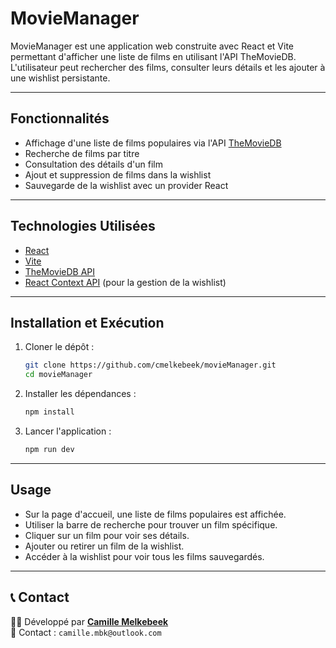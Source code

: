 # MovieManager

MovieManager est une application web construite avec React et Vite permettant d'afficher une liste de films en utilisant l'API TheMovieDB. L'utilisateur peut rechercher des films, consulter leurs détails et les ajouter à une wishlist persistante.

---

## Fonctionnalités
- Affichage d'une liste de films populaires via l'API [TheMovieDB](https://www.themoviedb.org/)
- Recherche de films par titre
- Consultation des détails d'un film
- Ajout et suppression de films dans la wishlist
- Sauvegarde de la wishlist avec un provider React

---

## Technologies Utilisées
- [React](https://react.dev/)
- [Vite](https://vitejs.dev/)
- [TheMovieDB API](https://www.themoviedb.org/documentation/api)
- [React Context API](https://react.dev/reference/react/useContext) (pour la gestion de la wishlist)

---

## Installation et Exécution

1. Cloner le dépôt :
   ```bash
   git clone https://github.com/cmelkebeek/movieManager.git
   cd movieManager
   ```
2. Installer les dépendances :
   ```bash
   npm install
   ```
3. Lancer l'application :
   ```bash
   npm run dev
   ```
---

## Usage
- Sur la page d'accueil, une liste de films populaires est affichée.
- Utiliser la barre de recherche pour trouver un film spécifique.
- Cliquer sur un film pour voir ses détails.
- Ajouter ou retirer un film de la wishlist.
- Accéder à la wishlist pour voir tous les films sauvegardés.

---

## 📞 Contact

👨‍💻 Développé par **[Camille Melkebeek](https://github.com/cmelkebeek)**  
📧 Contact : `camille.mbk@outlook.com`
